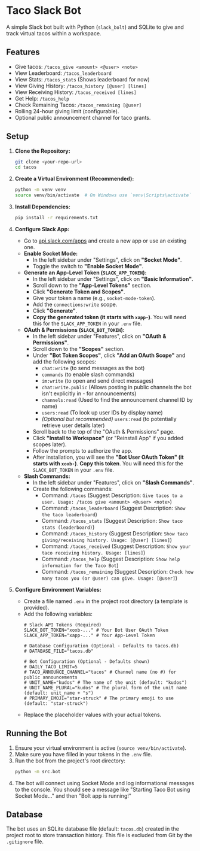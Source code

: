 # Taco Slack Bot

A simple Slack bot built with Python (`slack_bolt`) and SQLite to give and track virtual tacos within a workspace.

## Features

*   Give tacos: `/tacos_give <amount> <@user> <note>`
*   View Leaderboard: `/tacos_leaderboard`
*   View Stats: `/tacos_stats` (Shows leaderboard for now)
*   View Giving History: `/tacos_history [@user] [lines]`
*   View Receiving History: `/tacos_received [lines]`
*   Get Help: `/tacos_help`
*   Check Remaining Tacos: `/tacos_remaining [@user]`
*   Rolling 24-hour giving limit (configurable).
*   Optional public announcement channel for taco grants.

## Setup

1.  **Clone the Repository:**
    ```bash
    git clone <your-repo-url>
    cd tacos
    ```

2.  **Create a Virtual Environment (Recommended):**
    ```bash
    python -m venv venv
    source venv/bin/activate  # On Windows use `venv\Scripts\activate`
    ```

3.  **Install Dependencies:**
    ```bash
    pip install -r requirements.txt
    ```

4.  **Configure Slack App:**
    *   Go to [api.slack.com/apps](https://api.slack.com/apps) and create a new app or use an existing one.
    *   **Enable Socket Mode:**
        *   In the left sidebar under "Settings", click on **"Socket Mode"**.
        *   Toggle the switch to **"Enable Socket Mode"**.
    *   **Generate an App-Level Token (`SLACK_APP_TOKEN`):**
        *   In the left sidebar under "Settings", click on **"Basic Information"**.
        *   Scroll down to the **"App-Level Tokens"** section.
        *   Click **"Generate Token and Scopes"**.
        *   Give your token a name (e.g., `socket-mode-token`).
        *   Add the `connections:write` scope.
        *   Click **"Generate"**.
        *   **Copy the generated token (it starts with `xapp-`)**. You will need this for the `SLACK_APP_TOKEN` in your `.env` file.
    *   **OAuth & Permissions (`SLACK_BOT_TOKEN`):**
        *   In the left sidebar under "Features", click on **"OAuth & Permissions"**.
        *   Scroll down to the **"Scopes"** section.
        *   Under **"Bot Token Scopes"**, click **"Add an OAuth Scope"** and add the following scopes:
            *   `chat:write` (to send messages as the bot)
            *   `commands` (to enable slash commands)
            *   `im:write` (to open and send direct messages)
            *   `chat:write.public` (Allows posting in public channels the bot isn't explicitly in - for announcements)
            *   `channels:read` (Used to find the announcement channel ID by name)
            *   `users:read` (To look up user IDs by display name)
            *   _(Optional but recommended)_ `users:read` (to potentially retrieve user details later)
        *   Scroll back to the top of the "OAuth & Permissions" page.
        *   Click **"Install to Workspace"** (or "Reinstall App" if you added scopes later).
        *   Follow the prompts to authorize the app.
        *   After installation, you will see the **"Bot User OAuth Token" (it starts with `xoxb-`)**. **Copy this token**. You will need this for the `SLACK_BOT_TOKEN` in your `.env` file.
    *   **Slash Commands:**
        *   In the left sidebar under "Features", click on **"Slash Commands"**.
        *   Create the following commands:
            *   Command: `/tacos` (Suggest Description: `Give tacos to a user. Usage: /tacos give <amount> <@user> <note>`)
            *   Command: `/tacos_leaderboard` (Suggest Description: `Show the taco leaderboard`)
            *   Command: `/tacos_stats` (Suggest Description: `Show taco stats (leaderboard)`)
            *   Command: `/tacos_history` (Suggest Description: `Show taco giving/receiving history. Usage: [@user] [lines]`)
            *   Command: `/tacos_received` (Suggest Description: `Show your taco receiving history. Usage: [lines]`)
            *   Command: `/tacos_help` (Suggest Description: `Show help information for the Taco Bot`)
            *   Command: `/tacos_remaining` (Suggest Description: `Check how many tacos you (or @user) can give. Usage: [@user]`)

5.  **Configure Environment Variables:**
    *   Create a file named `.env` in the project root directory (a template is provided).
    *   Add the following variables:
        ```dotenv
        # Slack API Tokens (Required)
        SLACK_BOT_TOKEN="xoxb-..." # Your Bot User OAuth Token
        SLACK_APP_TOKEN="xapp-..." # Your App-Level Token

        # Database Configuration (Optional - Defaults to tacos.db)
        # DATABASE_FILE="tacos.db"

        # Bot Configuration (Optional - Defaults shown)
        # DAILY_TACO_LIMIT=5
        # TACO_ANNOUNCE_CHANNEL="tacos" # Channel name (no #) for public announcements
        # UNIT_NAME="kudos" # The name of the unit (default: "kudos")
        # UNIT_NAME_PLURAL="kudos" # The plural form of the unit name (default: unit_name + "s")
        # PRIMARY_EMOJI="star-struck" # The primary emoji to use (default: "star-struck")
        ```
    *   Replace the placeholder values with your actual tokens.

## Running the Bot

1.  Ensure your virtual environment is active (`source venv/bin/activate`).
2.  Make sure you have filled in your tokens in the `.env` file.
3.  Run the bot from the project's root directory:
    ```bash
    python -m src.bot
    ```
4.  The bot will connect using Socket Mode and log informational messages to the console. You should see a message like "Starting Taco Bot using Socket Mode..." and then "Bolt app is running!"

## Database

The bot uses an SQLite database file (default: `tacos.db`) created in the project root to store transaction history. This file is excluded from Git by the `.gitignore` file.  